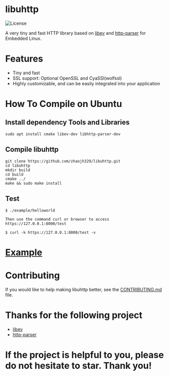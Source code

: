 # libuhttp

![](https://img.shields.io/badge/license-GPLV3-brightgreen.svg?style=plastic "License")

A very tiny and fast HTTP library based on [libev](http://software.schmorp.de/pkg/libev.html) and 
[http-parser](https://github.com/nodejs/http-parser) for Embedded Linux.

# Features
* Tiny and fast
* SSL support: Optional OpenSSL and CyaSSl(wolfssl)
* Highly customizable, and can be easily integrated into your application

# How To Compile on Ubuntu
## Install dependency Tools and Libraries
	sudo apt install cmake libev-dev libhttp-parser-dev

## Compile libuhttp
	git clone https://github.com/zhaojh329/libuhttp.git
    cd libuhttp
    mkdir build
    cd build
    cmake ../
    make && sudo make install

## Test
	$ ./example/helloworld
	
	Then use the command curl or browser to access https://127.0.0.1:8000/test
	
	$ curl -k https://127.0.0.1:8000/test -v
	
# [Example](https://github.com/zhaojh329/libuhttp/blob/master/example/helloworld.c)

# Contributing
If you would like to help making libuhttp better, see the [CONTRIBUTING.md](https://github.com/zhaojh329/libuhttp/blob/master/CONTRIBUTING.md) file.

# Thanks for the following project
* [libev](http://software.schmorp.de/pkg/libev.html)
* [http-parser](https://github.com/nodejs/http-parser)

# If the project is helpful to you, please do not hesitate to star. Thank you!